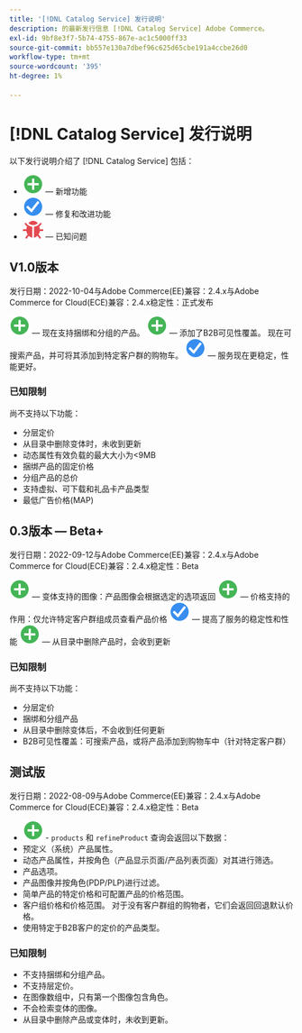 ```yaml
---
title: '[!DNL Catalog Service] 发行说明'
description: 的最新发行信息 [!DNL Catalog Service] Adobe Commerce。
exl-id: 9bf8e3f7-5b74-4755-867e-ac1c5000ff33
source-git-commit: bb557e130a7dbef96c625d65cbe191a4ccbe26d0
workflow-type: tm+mt
source-wordcount: '395'
ht-degree: 1%

---
```


# [!DNL Catalog Service] 发行说明

以下发行说明介绍了 [!DNL Catalog Service] 包括：

* ![新建](../assets/new.svg)  — 新增功能
* ![修复](../assets/fix.svg)  — 修复和改进功能
* ![错误](../assets/bug.svg)  — 已知问题

## V1.0版本

发行日期：2022-10-04与Adobe Commerce(EE)兼容：2.4.x与Adobe Commerce for Cloud(ECE)兼容：2.4.x稳定性：正式发布

![新建](../assets/new.svg)  — 现在支持捆绑和分组的产品。
![新建](../assets/new.svg)  — 添加了B2B可见性覆盖。 现在可搜索产品，并可将其添加到特定客户群的购物车。
![修复](../assets/fix.svg)  — 服务现在更稳定，性能更好。

### 已知限制

尚不支持以下功能：

* 分层定价
* 从目录中删除变体时，未收到更新
* 动态属性有效负载的最大大小为&lt;9MB
* 捆绑产品的固定价格
* 分组产品的总价
* 支持虚拟、可下载和礼品卡产品类型
* 最低广告价格(MAP)

## 0.3版本 — Beta+

发行日期：2022-09-12与Adobe Commerce(EE)兼容：2.4.x与Adobe Commerce for Cloud(ECE)兼容：2.4.x稳定性：Beta

![新建](../assets/new.svg)  — 变体支持的图像：产品图像会根据选定的选项返回
![新建](../assets/new.svg)  — 价格支持的作用：仅允许特定客户群组成员查看产品价格
![修复](../assets/fix.svg)  — 提高了服务的稳定性和性能
![新建](../assets/new.svg)  — 从目录中删除产品时，会收到更新

### 已知限制

尚不支持以下功能：

* 分层定价
* 捆绑和分组产品
* 从目录中删除变体后，不会收到任何更新
* B2B可见性覆盖：可搜索产品，或将产品添加到购物车中（针对特定客户群）

## 测试版

发行日期：2022-08-09与Adobe Commerce(EE)兼容：2.4.x与Adobe Commerce for Cloud(ECE)兼容：2.4.x稳定性：Beta

* ![新建](../assets/new.svg) - `products` 和 `refineProduct` 查询会返回以下数据：
* 预定义（系统）产品属性。
* 动态产品属性，并按角色（产品显示页面/产品列表页面）对其进行筛选。
* 产品选项。
* 产品图像并按角色(PDP/PLP)进行过滤。
* 简单产品的特定价格和可配置产品的价格范围。
* 客户组价格和价格范围。 对于没有客户群组的购物者，它们会返回回退默认价格。
* 使用特定于B2B客户的定价的产品类型。

### 已知限制

* 不支持捆绑和分组产品。
* 不支持层定价。
* 在图像数组中，只有第一个图像包含角色。
* 不会检索变体的图像。
* 从目录中删除产品或变体时，未收到更新。
